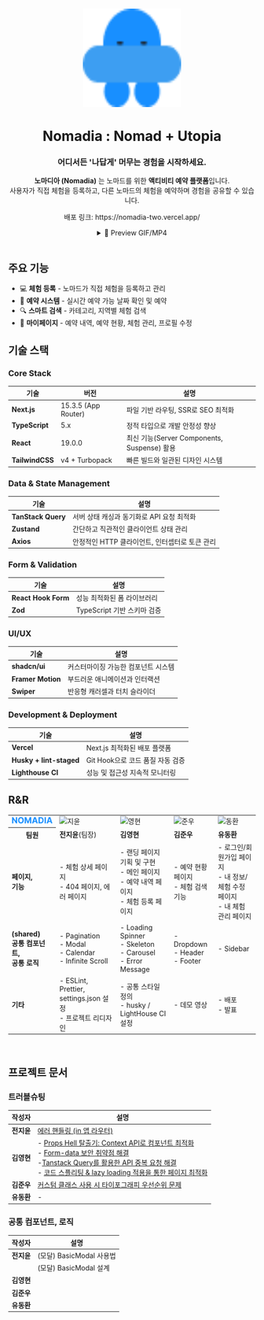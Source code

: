 <p align="center">
  <a href="https://nomadia-two.vercel.app/">
  <img width="200" height="200" alt="logo" src="./public/images/icons/logo.svg" />
  </a>
</p>

<div align="center">

# Nomadia : Nomad + Utopia

### 어디서든 '나답게' 머무는 경험을 시작하세요.

**노마디아 (Nomadia)** 는 노마드를 위한 **액티비티 예약 플랫폼**입니다.  
사용자가 직접 체험을 등록하고, 다른 노마드의 체험을 예약하며 경험을 공유할 수 있습니다.

</div>
<p align="center">
배포 링크: https://nomadia-two.vercel.app/
</p>

<div align="center">
<details>
<summary> 👀 Preview GIF/MP4</summary>

#### 회원가입/로그인
![회원가입_로그인_2배속](https://github.com/user-attachments/assets/27669840-8ad0-4cfc-895b-0731aa1e2e4e)

#### 메인페이지 캐러셀

#### 메인페이지 리스트

#### 메인페이지 검색

---

#### 체험 등록

https://github.com/user-attachments/assets/e7392d86-01c6-4a3e-9dea-505839d868ca

#### 마이페이지 내 체험 관리 - 체험 수정

![체험수정_2배속](https://github.com/user-attachments/assets/8d7843fd-2522-4443-aec8-d6379d2d20a6)

#### 마이페이지 내 체험 관리 - 체험 삭제
![내체험관리_체험삭제](https://github.com/user-attachments/assets/b8ded43c-53b0-4326-9c6c-ba835170561e)

#### 마이페이지 예약 내역 - 취소
![예약취소_2배속](https://github.com/user-attachments/assets/00d2a0a5-814d-4444-b0ef-7dc1b91713b4)

#### 마이페이지 예약 내역 - 후기 작성
![후기작성](https://github.com/user-attachments/assets/931a7f38-b350-4b6d-b31c-4f8784736b69)

#### 마이페이지 내 예약 현황

---

#### 상세페이지

https://github.com/user-attachments/assets/1dcba629-9388-41bc-a9a5-a5c0f5c12bc1

---

</details>
<br>
</div>

## 주요 기능

- 💻 **체험 등록** - 노마드가 직접 체험을 등록하고 관리
- 📅 **예약 시스템** - 실시간 예약 가능 날짜 확인 및 예약
- 🔍 **스마트 검색** - 카테고리, 지역별 체험 검색
- 👤 **마이페이지** - 예약 내역, 예약 현황, 체험 관리, 프로필 수정

## 기술 스택

### **Core Stack**

| 기술            | 버전                | 설명                                        |
| --------------- | ------------------- | ------------------------------------------- |
| **Next.js**     | 15.3.5 (App Router) | 파일 기반 라우팅, SSR로 SEO 최적화          |
| **TypeScript**  | 5.x                 | 정적 타입으로 개발 안정성 향상              |
| **React**       | 19.0.0              | 최신 기능(Server Components, Suspense) 활용 |
| **TailwindCSS** | v4 + Turbopack      | 빠른 빌드와 일관된 디자인 시스템            |

### **Data & State Management**

| 기술               | 설명                                           |
| ------------------ | ---------------------------------------------- |
| **TanStack Query** | 서버 상태 캐싱과 동기화로 API 요청 최적화      |
| **Zustand**        | 간단하고 직관적인 클라이언트 상태 관리         |
| **Axios**          | 안정적인 HTTP 클라이언트, 인터셉터로 토큰 관리 |

### **Form & Validation**

| 기술                | 설명                        |
| ------------------- | --------------------------- |
| **React Hook Form** | 성능 최적화된 폼 라이브러리 |
| **Zod**             | TypeScript 기반 스키마 검증 |

### **UI/UX**

| 기술              | 설명                                |
| ----------------- | ----------------------------------- |
| **shadcn/ui**     | 커스터마이징 가능한 컴포넌트 시스템 |
| **Framer Motion** | 부드러운 애니메이션과 인터랙션      |
| **Swiper**        | 반응형 캐러셀과 터치 슬라이더       |

### **Development & Deployment**

| 기술                    | 설명                             |
| ----------------------- | -------------------------------- |
| **Vercel**              | Next.js 최적화된 배포 플랫폼     |
| **Husky + lint-staged** | Git Hook으로 코드 품질 자동 검증 |
| **Lighthouse CI**       | 성능 및 접근성 지속적 모니터링   |

## R&R

<table>
  <tr>
    <td>
    <img src="./public/images/icons/nomadia.svg" alt="노마디아" width="200" />
    </td>
    <td>
    <img width="700" alt="지윤" src="https://github.com/user-attachments/assets/5dc9a246-7db3-4770-98e2-1c8ca6500c96" />
    </td>
    <td>
    <img width="700" alt="영현" src="https://github.com/user-attachments/assets/7a783360-154a-4bc8-be12-227523f40734" />
    </td>
    <td>
    <img width="700" alt="준우" src="https://github.com/user-attachments/assets/a4e25b3d-5dd7-4579-afdf-f7c7721bf352" />
    </td>
    <td>
    <img width="700" alt="동환" src="https://github.com/user-attachments/assets/af171698-31e7-4aec-a27f-e91394195e09" />
    </td>
  </tr>
  <tr>
    <th>팀원</th>
    <td><strong>전지윤</strong>(팀장)</td>
    <td><strong>김영현</strong></td>
    <td><strong>김준우</strong></td>
    <td><strong>유동환</strong></td>
  </tr>
  <tr>
    <td><strong>페이지,<br> 기능</strong></td>
    <td>
      - 체험 상세 페이지<br>
      - 404 페이지, 에러 페이지<br>
    </td>
    <td>
      - 랜딩 페이지 기획 및 구현<br>
      - 메인 페이지<br>
      - 예약 내역 페이지<br>
      - 체험 등록 페이지<br>
    </td>
    <td>
      - 예약 현황 페이지<br>
      - 체험 검색 기능<br>
    </td>
    <td>
      - 로그인/회원가입 페이지<br>
      - 내 정보/체험 수정 페이지<br>
      - 내 체험 관리 페이지<br>
    </td>
  </tr>
  <tr>
    <td><strong>(shared)<br> 공통 컴포넌트, <br> 공통 로직</strong></td>
    <td>
      - Pagination<br>
      - Modal<br>
      - Calendar<br>
      - Infinite Scroll
    </td>
    <td>      
      - Loading Spinner<br>
      - Skeleton<br>
      - Carousel<br>
      - Error Message<br> 
    </td>
    <td>
      - Dropdown<br>
      - Header<br>
      - Footer<br>
    </td>
    <td>- Sidebar</td>
  </tr>
  <tr>
    <td><strong>기타</strong></td>
    <td>- ESLint, Prettier, settings.json 설정<br>- 프로젝트 리디자인</td>
    <td>- 공통 스타일 정의<br>- husky / LightHouse CI 설정 </td>
    <td>- 데모 영상</td>
    <td>- 배포<br> - 발표</td>
  </tr>
</table>

<br>

## 프로젝트 문서

### 트러블슈팅

| 작성자     | 설명                                                                                                                                                                                                                                                                                                                                                                                                                                                                                                                                                           |
| ---------- | -------------------------------------------------------------------------------------------------------------------------------------------------------------------------------------------------------------------------------------------------------------------------------------------------------------------------------------------------------------------------------------------------------------------------------------------------------------------------------------------------------------------------------------------------------------- |
| **전지윤** | [에러 핸들링 (in 앱 라우터)](https://www.notion.so/in-237bbeae3e2b80588e00f306680edaec)                                                                                                                                                                                                                                                                                                                                                                                                                                                                        |
| **김영현** | - [Props Hell 탈출기: Context API로 컴포넌트 최적화](https://www.notion.so/Props-Hell-Context-API-263b2ffc607580b5923cd91b1bd088d4) <br> - [Form-data 보안 취약점 해결](https://www.notion.so/form-data-263b2ffc607580fc9f92f3a23698cdd7?source=copy_link)<br> -[Tanstack Query를 활용한 API 중복 요청 해결](https://www.notion.so/Tanstack-Query-API-263b2ffc607580df8b40d836d1afb1fc?source=copy_link) <br> - [코드 스플리팅 & lazy loading 적용을 통한 페이지 최적화](https://www.notion.so/Lazy-Loading-263b2ffc607580088b60c780d4d67af7?source=copy_link) |
| **김준우** | [커스텀 클래스 사용 시 타이포그래피 우선순위 문제](https://www.notion.so/248bbeae3e2b80adb9b2c8a16d298ea0)                                                                                                                                                                                                                                                                                                                                                                                                                                                     |
| **유동환** | -                                                                                                                                                                                                                                                                                                                                                                                                                                                                                                                                                              |

### 공통 컴포넌트, 로직

| 작성자     | 설명                     |
| ---------- | ------------------------ |
| **전지윤** | (모달) BasicModal 사용법 |
|            | (모달) BasicModal 설계   |
| **김영현** |                          |
| **김준우** |                          |
| **유동환** |                          |
